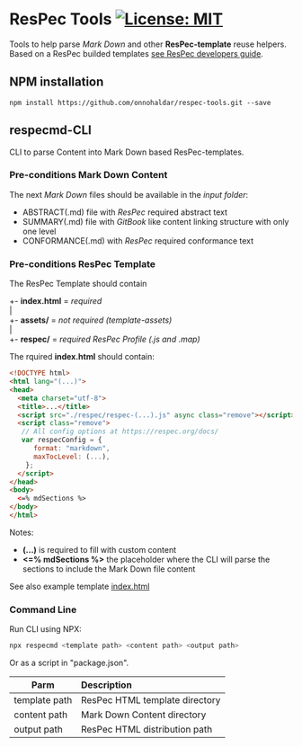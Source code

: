 # ResPec Tools [![License: MIT](https://img.shields.io/badge/License-MIT-yellow.svg)](LICENSE)

Tools to help parse _Mark Down_ and other __ResPec-template__ reuse helpers. Based on a ResPec builded templates [see ResPec developers guide](https://github.com/w3c/respec/wiki/Developers-Guide).

## NPM installation

````shell
npm install https://github.com/onnohaldar/respec-tools.git --save
````

## respecmd-CLI

CLI to parse Content into Mark Down based ResPec-templates.

### Pre-conditions Mark Down Content

The next _Mark Down_ files should be available in the _input folder_:
- ABSTRACT(.md) file with _ResPec_ required abstract text
- SUMMARY(.md) file with _GitBook_ like content linking structure with only one level
- CONFORMANCE(.md) with _ResPec_ required conformance text

### Pre-conditions ResPec Template

The ResPec Template should contain
  
+- __index.html__ = _required_  
|  
+- __assets/__ = _not required (template-assets)_  
|  
+- __respec/__ = _required ResPec Profile (.js and .map)_

The rquired __index.html__ should contain:

```html
<!DOCTYPE html>
<html lang="(...)">
<head>
  <meta charset="utf-8">
  <title>...</title>
  <script src="./respec/respec-(...).js" async class="remove"></script>
  <script class="remove">
   // All config options at https://respec.org/docs/ 
   var respecConfig = {
      format: "markdown",
      maxTocLevel: (...),
    };
  </script>
</head>
<body>
  <=% mdSections %>
</body>
</html>
```

Notes:

- __(...)__ is required to fill with custom content
- __<=% mdSections %>__ the placeholder where the CLI will parse the sections to include the Mark Down file content 
  
See also example template [index.html](template/index.html)



### Command Line

Run CLI using NPX:

````bash
npx respecmd <template path> <content path> <output path>
````

Or as a script in "package.json".

| Parm | Description |
|---------|:------------|
| template path | ResPec HTML template directory |
| content path | Mark Down Content directory |
| output path | ResPec HTML distribution path |

